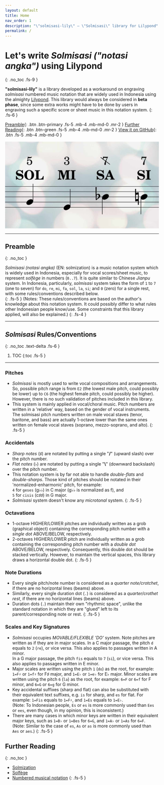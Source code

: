 ```yaml
---
layout: default
title: Home
nav_order: 1
description: "\"solmisasi-lily\" – \"Solmisasi\" library for Lilypond"
permalink: /
---
```


# Let's write _Solmisasi ("notasi angka")_ using Lilypond
{: .no_toc .fs-9 }

**"solmisasi‐lily"** is a library developed as a workaround on engraving _solmisasi_ numbered music notation that are widely used in Indonesia using the almighty [Lilypond](http://lilypond.org). This library would always be considered in **beta phase**, since some extra works might have to be done by users in engraving such a specific score or sheet music in this notation system.
{: .fs-6 }

[Preamble](#preamble){: .btn .btn-primary .fs-5 .mb-4 .mb-md-0 .mr-2 } [Further Reading](#further-reading){: .btn .btn-green .fs-5 .mb-4 .mb-md-0 .mr-2 } [View it on GitHub](https://github.com/henriyulianto/solmisasi-lily){: .btn .fs-5 .mb-4 .mb-md-0 }

![](/assets/img/solmisasi-art2.jpg)

---

## Preamble
{: .no_toc }

_Solmisasi (notasi angka)_ (EN: solmization) is a music notation system which is widely used in Indonesia, especially for vocal scores/sheet music, to represent *solfège* in numbers (`0..7`). It is quite similar to Chinese *Jianpu* system. In Indonesia, particularly, *solmisasi* system takes the form of `1` to `7` (one to seven) for `do`, `re`, `mi`, `fa`, `sol`, `la`, `si`; and `0` (zero) for a single rest, with some rules/conventions described below.<br>
{: .fs-5 }
(Notes: These rules/conventions are based on the author's knowledge about this notation system. It could possibly differ to what rules other Indonesian people know/use. Some constraints that this library applied, will also be explained.)
{: .fs-4 }

---

## _Solmisasi_ Rules/Conventions
{: .no_toc .text-delta .fs-6 }

1. TOC
{:toc .fs-5 }

---

### Pitches
  - _Solmisasi_ is mostly used to write vocal compositions and arrangements. So, possible pitch range is from `E2` (the lowest male pitch, could possibly be lower) up to `C6` (the highest female pitch, could possibly be higher). However, there is no such validation of pitches included in this library.
  - This system is mainly applied in vocal/choral music. Pitch numbers are written in a 'relative' way, based on the gender of vocal instruments. The solmisasi pitch numbers written on male vocal staves (tenor, baritone, and bass) are actually 1-octave lower than the same ones written on female vocal staves (soprano, mezzo-soprano, and alto).
{: .fs-5 }

### Accidentals
  - _Sharp notes_ (♯) are notated by putting a single "**/**" (upward slash) over the pitch number.
  - _Flat notes_ (♭) are notated by putting a single "**\\**" (downward backslash) over the pitch number.
  - This notation system is by far not able to handle _double-flats_ and _double-sharps_. Those kind of pitches should be notated in their 'normalized-enharmonic' pitch, for example:<br>
    `4` for `geses` (g♭♭) in C major (g♭♭ is normalized as f), and<br>
    `5` for `cisis` (c♯♯) in G major.
  - _Solmisasi_ system doesn't know any _microtonal_ system.
{: .fs-5 }

### Octavations
  - 1-octave HIGHER/LOWER pitches are individually written as a grob (graphical object) containing the corresponding pitch number with a _single dot_ ABOVE/BELOW, respectively.
  - 2-octaves HIGHER/LOWER pitch are individually written as a grob containing the corresponding pitch number with a _double dot_ ABOVE/BELOW, respectively. Consequently, this double dot should be stacked vertically. However, to maintain the vertical spaces, this library draws a horizontal double dot.
{: .fs-5 }

### Note Durations
  - Every single pitch/note number is considered as a _quarter note/crotchet_, if there are no horizontal lines (beams) above.
  - Similarly, every single duration dot (`.`) is considered as a _quarter/crothet rest_, if there are no horizontal lines (beams) above.
  - Duration dots (`.`) maintain their own "rhythmic space", unlike the standard notation in which they are "glued" left to its parent/corresponding note or rest.
{: .fs-5 }

### Scales and Key Signatures
  - *Solmisasi* occupies _MOVABLE/FLEXIBLE 'DO'_ system. Note pitches are written as if they are in major scales. In a C major passage, the pitch `d` equals to `2` (`re`), or vice versa. This also applies to passages written in A minor.<br>
    In a G major passage, the pitch `fis` equals to `7` (`si`), or vice versa. This also applies to passages written in E minor.
  - Major scales are written using the pitch `1` (`do`) as the root, for example: `1=F♯` or `1=f♯` for F♯ major, and `1=E♭` or `1=e♭` for E♭ major.
    Minor scales are written using the pitch `6` (`la`) as the root, for example: `6=F` or `6=f` for F minor, and `6=G` or `6=g` for G minor.
  - Key accidental suffixes (sharp and flat) can also be substituted with their equivalent text suffixes, e.g. `is` for sharp, and `es` for flat. For example: `1=Fis` equals to `1=F♯`, and `1=Es` equals to `1=E♭`.<br>
    (Note: To Indonesian people, `Es` or `es` is more commonly used than `Ees` or `ees`, even though, in my opinion, this is inconsistent.)
  - There are many cases in which minor keys are written in their equivalent major keys, such as `1=B♭` or `1=Bes` for `6=G`, and `1=A♭` or `1=As` for `6=F`.<br>
    (Note: Similar to the case of `es`, `As` or `as` is more commonly used than `Aes` or `aes`.)
{: .fs-5 }

## Further Reading
{: .no_toc }
- [Solmization](https://en.wikipedia.org/wiki/Solmization)
- [Solfège](https://en.wikipedia.org/wiki/Solfège)
- [Numbered musical notation](https://en.wikipedia.org/wiki/Numbered_musical_notation)
{: .fs-5 }
